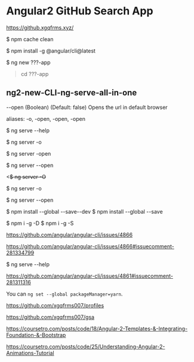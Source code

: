 # Angular2 GitHub Search App



https://github.xgqfrms.xyz/





$ npm cache clean

$ npm install -g @angular/cli@latest

$ ng new ???-app

> cd ???-app


## ng2-new-CLI-ng-serve-all-in-one

--open (Boolean) (Default: false) Opens the url in default browser

aliases: -o, -open, -open, -open


$ ng serve --help

$ ng server -o

$ ng server -open

$ ng server --open





<<del>$ ng server -O</del>

$ ng server -o

$ ng server --open


$ npm install --global --save--dev
$ npm install --global --save

$ npm i -g -D
$ npm i -g -S



https://github.com/angular/angular-cli/issues/4866

https://github.com/angular/angular-cli/issues/4866#issuecomment-281334799

$ ng serve --help


https://github.com/angular/angular-cli/issues/4861#issuecomment-281311316



You can `ng set --global packageManager=yarn`.






https://github.com/xgqfrms007/profiles

https://github.com/xgqfrms007/gsa



https://coursetro.com/posts/code/18/Angular-2-Templates-&-Integrating-Foundation-&-Bootstrap


https://coursetro.com/posts/code/25/Understanding-Angular-2-Animations-Tutorial






